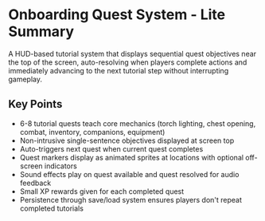 # Onboarding Quest System - Lite Summary

A HUD-based tutorial system that displays sequential quest objectives near the top of the screen, auto-resolving when players complete actions and immediately advancing to the next tutorial step without interrupting gameplay.

## Key Points
- 6-8 tutorial quests teach core mechanics (torch lighting, chest opening, combat, inventory, companions, equipment)
- Non-intrusive single-sentence objectives displayed at screen top
- Auto-triggers next quest when current quest completes
- Quest markers display as animated sprites at locations with optional off-screen indicators
- Sound effects play on quest available and quest resolved for audio feedback
- Small XP rewards given for each completed quest
- Persistence through save/load system ensures players don't repeat completed tutorials
